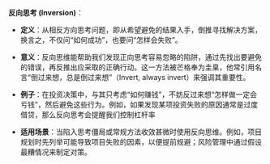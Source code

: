 **反向思考 (Inversion)**：

- **定义**：从相反方向思考问题，即从希望避免的结果入手，倒推寻找解决方案​，换言之，不仅问“如何成功”，也要问“怎样会失败”。
- **意义**：反向思维能帮助我们发现正向思考容易忽略的陷阱，通过先找出要避免的错误，再反推出应采取的正确行动。这一方法被芒格奉为圭臬，他常引用名言“倒过来想，总是倒过来想”（Invert, always invert）来强调其重要性。
- **例子**：在投资决策中，与其只考虑“如何赚钱”，不妨反过来想“怎样做一定会亏钱”，然后避免这些行为。例如，如果发现某项投资失败的原因通常是过度借贷，那么反向思考会提醒我们控制杠杆率​
    
- **适用场景**：当陷入思考僵局或常规方法收效甚微时使用反向思维。例如，项目规划时先列举可能导致项目失败的因素，以便提前规避；风险管理中通过假设最糟情况来制定对策。